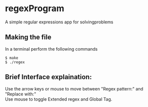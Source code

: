 regexProgram
============

A simple regular expressions app for solvingproblems

Making the file
---
In a terminal perform the following commands
```
$ make
$ ./regex
```

Brief Interface explaination:
---
Use the arrow keys or mouse to move between "Regex pattern:" and "Replace with:"    
Use mouse to toggle Extended regex and Global Tag.
